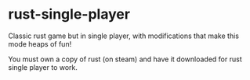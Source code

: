 # rust-single-player
Classic rust game but in single player, with modifications that make this mode heaps of fun!


You must own a copy of rust (on steam) and have it downloaded for rust single player to work.
